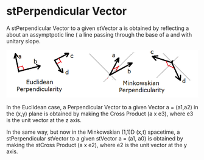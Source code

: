 # stPerpendicular Vector

A stPerpendicular Vector to a given stVector a is obtained by reflecting a about an assymptpotic line ( a line passing through the base of a and with unitary slope.

![stPerpencicular](https://github.com/probaxeoxebra/probaMinkoski/blob/master/Interese/Images/PerpendVectors_Eucl_Mink.png "Euclidean vs. Minkowskian Perpendicularity")

In the Euclidean case, a Perpendicular Vector to a given Vector a = (a1,a2) in the (x,y) plane is obtained by making the Cross Product (a x e3), where e3 is the unit vector at the z axis.

In the same way, but now in the Minkowskian (1,1)D (x,t) spacetime, a stPerpendicular stVector to a given stVector a = (a1, a0) is obtained by making the stCross Product (a x e2), where e2 is the unit vector at the y axis.

